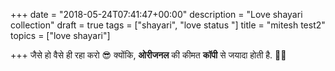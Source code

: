 +++
date = "2018-05-24T07:41:47+00:00"
description = "Love shayari collection"
draft = true
tags = ["shayari", "love status "]
title = "mitesh test2"
topics = ["love shayari"]

+++
जैसे हो वैसे ही रहा करो 😎 क्योंकि, **ओरीजनल** की कीमत **कॉपी** से जयादा होती है. 👍🏻